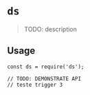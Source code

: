 # `ds`

> TODO: description

## Usage

```
const ds = require('ds');

// TODO: DEMONSTRATE API
// teste trigger 3
```
